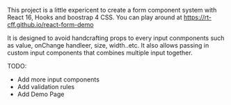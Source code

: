 This project is a little expericent to create a form component system with React 16, Hooks and boostrap 4 CSS. You can play around at https://rt-cff.github.io/react-form-demo

It is designed to avoid handcrafting props to every input conmponents such as value, onChange handleer, size, width..etc. It also allows passing in custom input components that combines multiple input together.

TODO:
  - Add more input components
  - Add validation rules
  - Add Demo Page

